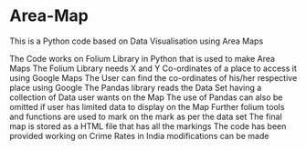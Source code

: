 # Area-Map
This is a Python code based on Data Visualisation using Area Maps 

The Code works on Folium Library in Python that is used to make Area Maps 
The Folium Library needs X and Y Co-ordinates of a place to access it using Google Maps 
The User can find the co-ordinates of his/her respective place using Google 
The Pandas library reads the Data Set having a collection of Data user wants on the Map 
The use of Pandas can also be omitted if user has limited data to display on the Map 
Further folium tools and functions are used to mark on the mark as per the data set 
The final map is stored as a HTML file that has all the markings 
The code has been provided working on Crime Rates in India modifications can be made
